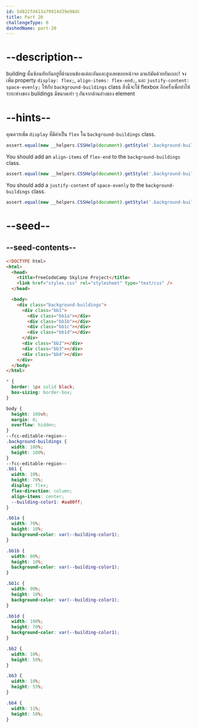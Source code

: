 ```yaml
---
id: 5d822fd413a79914d39e98dc
title: Part 20
challengeType: 0
dashedName: part-20
---
```


# --description--

building นั้นซ้อนทับกันอยู่ที่ด้านบนข้องแต่ละอันและสูงเลยขอบหน้าจอ 
มาแก้มันด้วยกันเถอะ! จงเพิ่ม property `display: flex;`, `align-items: flex-end;`, และ `justify-content: space-evenly;` ให้กับ `background-buildings` class
สิ่งนี้จะใช้ flexbox อีกครั้งเพื่อทำให้ระยะห่างของ buildings มีขนาดเท่า ๆ กันจากด้านล่างของ element

# --hints--

คุณควรเพิ่ม `display` ที่มีค่าเป็น `flex` ใน `background-buildings` class.

```js
assert.equal(new __helpers.CSSHelp(document).getStyle('.background-buildings')?.display, 'flex');
```

You should add an `align-items` of `flex-end` to the `background-buildings` class.

```js
assert.equal(new __helpers.CSSHelp(document).getStyle('.background-buildings')?.alignItems, 'flex-end');
```

You should add a `justify-content` of `space-evenly` to the `background-buildings` class.

```js
assert.equal(new __helpers.CSSHelp(document).getStyle('.background-buildings')?.justifyContent, 'space-evenly');
```

# --seed--

## --seed-contents--

```html
<!DOCTYPE html>
<html>    
  <head>
    <title>freeCodeCamp Skyline Project</title>
    <link href="styles.css" rel="stylesheet" type="text/css" />   
  </head>

  <body>
    <div class="background-buildings">
      <div class="bb1">
        <div class="bb1a"></div>
        <div class="bb1b"></div>
        <div class="bb1c"></div>
        <div class="bb1d"></div>
      </div>
      <div class="bb2"></div>
      <div class="bb3"></div>
      <div class="bb4"></div>
    </div>
  </body>
</html>
```

```css
* {
  border: 1px solid black;
  box-sizing: border-box;
}

body {
  height: 100vh;
  margin: 0;
  overflow: hidden;
}
--fcc-editable-region--
.background-buildings {
  width: 100%;
  height: 100%;
}
--fcc-editable-region--
.bb1 {
  width: 10%;
  height: 70%;
  display: flex;
  flex-direction: column;
  align-items: center;
  --building-color1: #aa80ff;
}

.bb1a {
  width: 70%;
  height: 10%;
  background-color: var(--building-color1);
}

.bb1b {
  width: 80%;
  height: 10%;
  background-color: var(--building-color1);
}

.bb1c {
  width: 90%;
  height: 10%;
  background-color: var(--building-color1);
}

.bb1d {
  width: 100%;
  height: 70%;
  background-color: var(--building-color1);
}

.bb2 {
  width: 10%;
  height: 50%;
}

.bb3 {
  width: 10%;
  height: 55%;
}

.bb4 {
  width: 11%;
  height: 58%;
}
    
```

